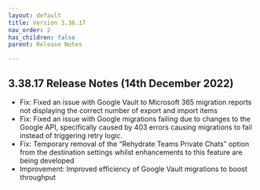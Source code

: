 ```yaml
---
layout: default
title: Version 3.38.17
nav_order: 2
has_children: false
parent: Release Notes

---
```


## 3.38.17 Release Notes (14th December 2022)

* Fix: Fixed an issue with Google Vault to Microsoft 365 migration reports not displaying the correct number of export and import items
* Fix: Fixed an issue with Google migrations failing due to changes to the Google API, specifically caused by 403 errors causing migrations to fail instead of triggering retry logic.
* Fix: Temporary removal of the “Rehydrate Teams Private Chats” option from the destination settings whilst enhancements to this feature are being developed
* Improvement: Improved efficiency of Google Vault migrations to boost throughput
